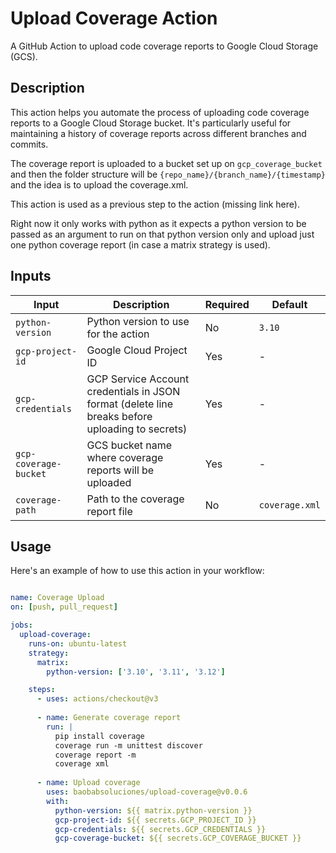 # Upload Coverage Action

A GitHub Action to upload code coverage reports to Google Cloud Storage (GCS).

## Description

This action helps you automate the process of uploading code coverage reports to a Google Cloud Storage bucket. It's particularly useful for maintaining a history of coverage reports across different branches and commits.

The coverage report is uploaded to a bucket set up on `gcp_coverage_bucket` and then the folder structure will be `{repo_name}/{branch_name}/{timestamp}` and the idea is to upload the coverage.xml.

This action is used as a previous step to the action (missing link here).

Right now it only works with python as it expects a python version to be passed as an argument to run on that python version only and upload just one python coverage report (in case a matrix strategy is used).

## Inputs

| Input | Description | Required | Default |
|-------|-------------|----------|---------|
| `python-version` | Python version to use for the action | No | `3.10` |
| `gcp-project-id` | Google Cloud Project ID | Yes | - |
| `gcp-credentials` | GCP Service Account credentials in JSON format (delete line breaks before uploading to secrets) | Yes | - |
| `gcp-coverage-bucket` | GCS bucket name where coverage reports will be uploaded | Yes | - |
| `coverage-path` | Path to the coverage report file | No | `coverage.xml` |

## Usage

Here's an example of how to use this action in your workflow:

``` yaml

name: Coverage Upload
on: [push, pull_request]

jobs:
  upload-coverage:
    runs-on: ubuntu-latest
    strategy:
      matrix:
        python-version: ['3.10', '3.11', '3.12']

    steps:
      - uses: actions/checkout@v3
      
      - name: Generate coverage report
        run: |
          pip install coverage
          coverage run -m unittest discover
          coverage report -m
          coverage xml
          
      - name: Upload coverage
        uses: baobabsoluciones/upload-coverage@v0.0.6
        with:
          python-version: ${{ matrix.python-version }}
          gcp-project-id: ${{ secrets.GCP_PROJECT_ID }}
          gcp-credentials: ${{ secrets.GCP_CREDENTIALS }}
          gcp-coverage-bucket: ${{ secrets.GCP_COVERAGE_BUCKET }}

```

